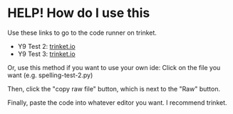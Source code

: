 # HELP! How do I use this

Use these links to go to the code runner on trinket.

* Y9 Test 2: [trinket.io](https://trinket.io/python/7bd943b3b4ed?outputOnly=true)
* Y9 Test 3: [trinket.io](https://trinket.io/python/7876ac3fce36?outputOnly=true)

Or, use this method if you want to use your own ide:
Click on the file you want (e.g. spelling-test-2.py)

Then, click the "copy raw file" button, which is next to the "Raw" button.

Finally, paste the code into whatever editor you want. I recommend trinket.
